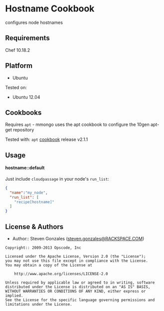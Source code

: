 Hostname Cookbook
=====================
configures node hostnames

Requirements
------------
Chef 10.18.2 

Platform
--------
- Ubuntu

Tested on:
- Ubuntu 12.04

Cookbooks
---------
Requires `apt` - mmongo uses the apt cookbook to configure the 10gen apt-get repository

Tested with:
`apt` [cookbook](https://github.com/opscode-cookbooks/apt/commit/b58c75536300794e5b5ffa8747fc9e6c48a4e5ce) release v2.1.1

Usage
-----
#### hostname::default

Just include `cloudpassage` in your node's `run_list`:

```json
{
  "name":"my_node",
  "run_list": [
    "recipe[hostname]"
  ]
}
```

License & Authors
-----------------
- Author:: Steven Gonzales (steven.gonzales@RACKSPACE.COM)

```text
Copyright:: 2009-2013 Opscode, Inc

Licensed under the Apache License, Version 2.0 (the "License");
you may not use this file except in compliance with the License.
You may obtain a copy of the License at

    http://www.apache.org/licenses/LICENSE-2.0

Unless required by applicable law or agreed to in writing, software
distributed under the License is distributed on an "AS IS" BASIS,
WITHOUT WARRANTIES OR CONDITIONS OF ANY KIND, either express or implied.
See the License for the specific language governing permissions and
limitations under the License.
```
